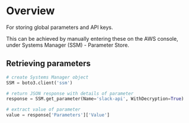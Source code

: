 
# Overview
For storing global parameters and API keys.

This can be achieved by manually entering these on the AWS console, under Systems Manager (SSM) - Parameter Store.

## Retrieving parameters
```python
# create Systems Manager object
SSM = boto3.client('ssm')

# return JSON response with details of parameter
response = SSM.get_parameter(Name='slack-api', WithDecryption=True)

# extract value of parameter
value = response['Parameters']['Value']
```


